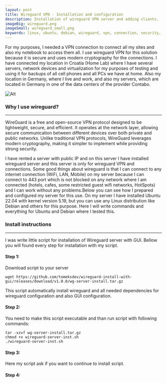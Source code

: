 ```yaml
---
layout: post
title: Wireguard VPN - Installation and configuration
description: Installation of wireguard VPN server and adding clients.
imageBig: wireguard.png
imageSmall: wireguard_small.png
keywords: linux, ubuntu, debian, wireguard, vpn, connection, security, protocol, server
---
```

For my purposes, I needed a VPN connection to connect all my sites and also my notebook to access them all. I use wireguard VPN for this solution because it is secure and uses modern cryptography for the connections. I have connected my location in Croatia (Home Lab) where I have several servers, network devices and virtualization for my purposes of testing and using it for backups of all cell phones and all PCs we have at home. Also my location in Germany, where I live and work, and also my servers, which are located in Germany in one of the data centers of the provider Contabo.

![Alt](https://vujca.github.io/postImages/wireguard.png "Wireguard")

### Why I use wireguard?
----------------------------------------------
WireGuard is a free and open-source VPN protocol designed to be lightweight, secure, and efficient. It operates at the network layer, allowing secure communication between different devices over both private and public networks. Unlike traditional VPN protocols, WireGuard leverages modern cryptography, making it simpler to implement while providing strong security.

I have rented a server with public IP and on this server I have installed wireguard server and this server is only for wireguard VPN and connections. Some good things about wireguard is that I can connect to any internet connection (WiFi, LAN, Mobile) on my server because I can connect to 443 port which is not blocked on any network where I am connected (hotels, cafes, some restricted guest wifi networks, HotSpots) and I can work without any problems.Below you can see how I prepared and configured my server for this use. On my server I have installed Ubuntu 22.04 with kernel version 5.19, but you can use any Linux distribution like Debian and others for this purpose. Here I will write commands and everything for Ubuntu and Debian where I tested this.

### Install instructions
----------------------------------------------
I was write little script for installation of Wireguard server with GUI. Bellow you will found every step for installation with my script.

#### Step 1:

Download script to your server

    wget https://github.com/tomeksdev/wireguard-install-with-gui/releases/download/v1.0.0/wg-server-install.tar.gz

This script automatically install wireguard and all needed dependencies for wireguard configuration and also GUI configuration.

#### Step 2:

You need to make this script executable and than run script with following commands:

    tar -xzvf wg-server-install.tar.gz
    chmod +x wireguard-server-inst.sh
    ./wireguard-server-inst.sh

#### Step 3:

Here my script ask if you want to continue to install script.

#### Step 4: